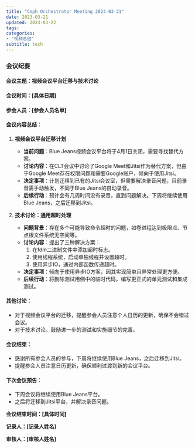 ```yaml
---
title: "Ceph Orchestrator Meeting 2023-03-21"
date: 2023-03-21
updated: 2023-03-22
tags:
categories:
- "视频总结"
subtitle: tech
---
```



### 会议纪要

#### 会议主题：视频会议平台迁移与技术讨论

#### 会议时间：[具体日期]

#### 参会人员：[参会人员名单]

#### 会议内容总结：

1. **视频会议平台迁移计划**
   - **当前问题**：Blue Jeans视频会议平台将于4月1日关闭，需要寻找替代方案。
   - **讨论内容**：在CLT会议中讨论了Google Meet和Jitsi作为替代方案，但由于Google Meet存在权限问题和需要Google账户，倾向于使用Jitsi。
   - **决定事项**：计划迁移到已有的Jitsi会议室，但需要解决录音问题，目前录音需手动触发，不同于Blue Jeans的自动录音。
   - **后续行动**：预计会有几周时间没有录音，直到问题解决。下周将继续使用Blue Jeans，之后迁移到Jitsi。

2. **技术讨论：通用超时处理**
   - **问题背景**：存在多个可能导致命令超时的问题，如卷进程达到极限点、节点根文件系统无空间等。
   - **讨论内容**：提出了三种解决方案：
     1. 在fdm二进制文件中添加超时标志。
     2. 使用线程系统，启动单独线程并设置超时。
     3. 使用异步IO，通过内部函数传递超时。
   - **决定事项**：倾向于使用异步IO方案，因其实现简单且异常处理更方便。
   - **后续行动**：将删除测试用例中的临时代码，编写更正式的单元测试和集成测试。

#### 其他讨论：
- 对于视频会议平台的迁移，提醒参会人员注意个人日历的更新，确保不会错过会议。
- 对于技术讨论，鼓励进一步的测试和实施细节的完善。

#### 会议结束：
- 感谢所有参会人员的参与，下周将继续使用Blue Jeans，之后迁移到Jitsi。
- 提醒参会人员注意日历更新，确保顺利过渡到新的会议平台。

#### 下次会议预告：
- 下周会议将继续使用Blue Jeans平台。
- 之后将迁移到Jitsi平台，并解决录音问题。

**会议结束时间：[具体时间]**

**记录人：[记录人姓名]**

**审核人：[审核人姓名]**